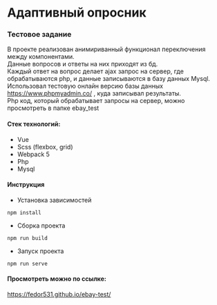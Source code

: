 # Адаптивный опросник
### Тестовое задание<br/>
В проекте реализован анимириванный функционал переключения между компонентами. <br/>
Данные вопросов и ответы на них приходят из бд. <br/>
Каждый ответ на вопрос делает ajax запрос на сервер, где обрабатываются php, и данные записываются в базу данных Mysql. <br/>
Использовал тестовую онлайн версию базы данных https://www.phpmyadmin.co/ , куда записывал результаты. <br/>
Php код, который обрабатывает запросы на сервер, можно просмотреть в папке ebay_test
#### Стек технологий:
* Vue 
* Scss (flexbox, grid)
* Webpack 5
* Php
* Mysql 
#### Инструкция<br/>
* Установка зависимостей 
```
npm install
```
* Сборка проекта
```
npm run build
```
* Запуск проекта
```
npm run serve
```
#### Просмотреть можно по ссылке: 
https://fedor531.github.io/ebay-test/
